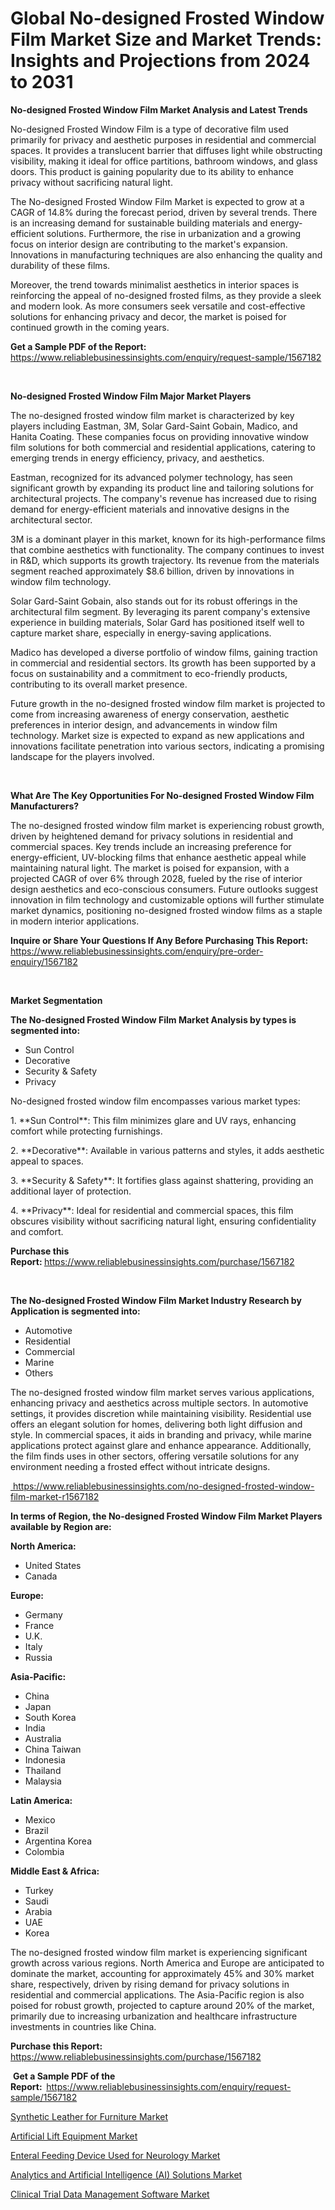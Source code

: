 <p><h1>Global No-designed Frosted Window Film Market Size and Market Trends: Insights and Projections from 2024 to 2031</h1></p><p><strong>No-designed Frosted Window Film Market Analysis and Latest Trends</strong></p>
<p><p>No-designed Frosted Window Film is a type of decorative film used primarily for privacy and aesthetic purposes in residential and commercial spaces. It provides a translucent barrier that diffuses light while obstructing visibility, making it ideal for office partitions, bathroom windows, and glass doors. This product is gaining popularity due to its ability to enhance privacy without sacrificing natural light.</p><p>The No-designed Frosted Window Film Market is expected to grow at a CAGR of 14.8% during the forecast period, driven by several trends. There is an increasing demand for sustainable building materials and energy-efficient solutions. Furthermore, the rise in urbanization and a growing focus on interior design are contributing to the market's expansion. Innovations in manufacturing techniques are also enhancing the quality and durability of these films. </p><p>Moreover, the trend towards minimalist aesthetics in interior spaces is reinforcing the appeal of no-designed frosted films, as they provide a sleek and modern look. As more consumers seek versatile and cost-effective solutions for enhancing privacy and decor, the market is poised for continued growth in the coming years.</p></p>
<p><strong>Get a Sample PDF of the Report:&nbsp;</strong> <a href="https://www.reliablebusinessinsights.com/enquiry/request-sample/1567182?utm_campaign=57&utm_medium=2&utm_source=Github&utm_content=ia&utm_term=07122024&utm_id=no-designed-frosted-window-film">https://www.reliablebusinessinsights.com/enquiry/request-sample/1567182</a></p>
<p>&nbsp;</p>
<p><strong>No-designed Frosted Window Film Major Market Players</strong></p>
<p><p>The no-designed frosted window film market is characterized by key players including Eastman, 3M, Solar Gard-Saint Gobain, Madico, and Hanita Coating. These companies focus on providing innovative window film solutions for both commercial and residential applications, catering to emerging trends in energy efficiency, privacy, and aesthetics.</p><p>Eastman, recognized for its advanced polymer technology, has seen significant growth by expanding its product line and tailoring solutions for architectural projects. The company's revenue has increased due to rising demand for energy-efficient materials and innovative designs in the architectural sector.</p><p>3M is a dominant player in this market, known for its high-performance films that combine aesthetics with functionality. The company continues to invest in R&D, which supports its growth trajectory. Its revenue from the materials segment reached approximately $8.6 billion, driven by innovations in window film technology.</p><p>Solar Gard-Saint Gobain, also stands out for its robust offerings in the architectural film segment. By leveraging its parent company's extensive experience in building materials, Solar Gard has positioned itself well to capture market share, especially in energy-saving applications.</p><p>Madico has developed a diverse portfolio of window films, gaining traction in commercial and residential sectors. Its growth has been supported by a focus on sustainability and a commitment to eco-friendly products, contributing to its overall market presence.</p><p>Future growth in the no-designed frosted window film market is projected to come from increasing awareness of energy conservation, aesthetic preferences in interior design, and advancements in window film technology. Market size is expected to expand as new applications and innovations facilitate penetration into various sectors, indicating a promising landscape for the players involved.</p></p>
<p>&nbsp;</p>
<p><strong>What Are The Key Opportunities For No-designed Frosted Window Film Manufacturers?</strong></p>
<p><p>The no-designed frosted window film market is experiencing robust growth, driven by heightened demand for privacy solutions in residential and commercial spaces. Key trends include an increasing preference for energy-efficient, UV-blocking films that enhance aesthetic appeal while maintaining natural light. The market is poised for expansion, with a projected CAGR of over 6% through 2028, fueled by the rise of interior design aesthetics and eco-conscious consumers. Future outlooks suggest innovation in film technology and customizable options will further stimulate market dynamics, positioning no-designed frosted window films as a staple in modern interior applications.</p></p>
<p><strong>Inquire or Share Your Questions If Any Before Purchasing This Report:</strong> <a href="https://www.reliablebusinessinsights.com/enquiry/pre-order-enquiry/1567182?utm_campaign=57&utm_medium=2&utm_source=Github&utm_content=ia&utm_term=07122024&utm_id=no-designed-frosted-window-film">https://www.reliablebusinessinsights.com/enquiry/pre-order-enquiry/1567182</a></p>
<p>&nbsp;</p>
<p><strong>Market Segmentation</strong></p>
<p><strong>The No-designed Frosted Window Film Market Analysis by types is segmented into:</strong></p>
<p><ul><li>Sun Control</li><li>Decorative</li><li>Security & Safety</li><li>Privacy</li></ul></p>
<p><p>No-designed frosted window film encompasses various market types: </p><p>1. **Sun Control**: This film minimizes glare and UV rays, enhancing comfort while protecting furnishings.</p><p>2. **Decorative**: Available in various patterns and styles, it adds aesthetic appeal to spaces.</p><p>3. **Security & Safety**: It fortifies glass against shattering, providing an additional layer of protection.</p><p>4. **Privacy**: Ideal for residential and commercial spaces, this film obscures visibility without sacrificing natural light, ensuring confidentiality and comfort.</p></p>
<p><strong>Purchase this Report:&nbsp;</strong><a href="https://www.reliablebusinessinsights.com/purchase/1567182?utm_campaign=57&utm_medium=2&utm_source=Github&utm_content=ia&utm_term=07122024&utm_id=no-designed-frosted-window-film">https://www.reliablebusinessinsights.com/purchase/1567182</a></p>
<p>&nbsp;</p>
<p><strong>The No-designed Frosted Window Film Market Industry Research by Application is segmented into:</strong></p>
<p><ul><li>Automotive</li><li>Residential</li><li>Commercial</li><li>Marine</li><li>Others</li></ul></p>
<p><p>The no-designed frosted window film market serves various applications, enhancing privacy and aesthetics across multiple sectors. In automotive settings, it provides discretion while maintaining visibility. Residential use offers an elegant solution for homes, delivering both light diffusion and style. In commercial spaces, it aids in branding and privacy, while marine applications protect against glare and enhance appearance. Additionally, the film finds uses in other sectors, offering versatile solutions for any environment needing a frosted effect without intricate designs.</p></p>
<p><a href="https://www.reliablebusinessinsights.com/no-designed-frosted-window-film-market-r1567182?utm_campaign=57&utm_medium=2&utm_source=Github&utm_content=ia&utm_term=07122024&utm_id=no-designed-frosted-window-film">&nbsp;https://www.reliablebusinessinsights.com/no-designed-frosted-window-film-market-r1567182</a></p>
<p><strong>In terms of Region, the No-designed Frosted Window Film Market Players available by Region are:</strong></p>
<p>
    <p> <strong> North America: </strong>
        <ul>
            <li>United States</li>
            <li>Canada</li>
        </ul>
        </p> 
    <p> <strong> Europe: </strong>
        <ul>
            <li>Germany</li>
            <li>France</li>
            <li>U.K.</li>
            <li>Italy</li>
            <li>Russia</li>
        </ul>
        </p> 
    <p> <strong> Asia-Pacific: </strong>
        <ul>
            <li>China</li>
            <li>Japan</li>
            <li>South Korea</li>
            <li>India</li>
            <li>Australia</li>
            <li>China Taiwan</li>
            <li>Indonesia</li>
            <li>Thailand</li>
            <li>Malaysia</li>
        </ul>
        </p> 
    <p> <strong> Latin America: </strong>
        <ul>
            <li>Mexico</li>
            <li>Brazil</li>
            <li>Argentina Korea</li>
            <li>Colombia</li>
        </ul>
        </p> 
    <p> <strong> Middle East & Africa: </strong>
        <ul>
            <li>Turkey</li>
            <li>Saudi</li>
            <li>Arabia</li>
            <li>UAE</li>
            <li>Korea</li>
        </ul>
    </p>
    </p>
<p><p>The no-designed frosted window film market is experiencing significant growth across various regions. North America and Europe are anticipated to dominate the market, accounting for approximately 45% and 30% market share, respectively, driven by rising demand for privacy solutions in residential and commercial applications. The Asia-Pacific region is also poised for robust growth, projected to capture around 20% of the market, primarily due to increasing urbanization and healthcare infrastructure investments in countries like China.</p></p>
<p><strong>Purchase this Report: </strong><a href="https://www.reliablebusinessinsights.com/purchase/1567182?utm_campaign=57&utm_medium=2&utm_source=Github&utm_content=ia&utm_term=07122024&utm_id=no-designed-frosted-window-film">https://www.reliablebusinessinsights.com/purchase/1567182</a></p>
<p>&nbsp;<strong>Get a Sample PDF of the Report:&nbsp;&nbsp;</strong><a href="https://www.reliablebusinessinsights.com/enquiry/request-sample/1567182?utm_campaign=57&utm_medium=2&utm_source=Github&utm_content=ia&utm_term=07122024&utm_id=no-designed-frosted-window-film">https://www.reliablebusinessinsights.com/enquiry/request-sample/1567182</a></p>
<p><strong></strong></p>
<p><p><a href="https://github.com/ilonaenterline65/Market-Research-Report-List-1/blob/main/synthetic-leather-for-furniture-market.md?utm_campaign=57&utm_medium=2&utm_source=Github&utm_content=ia&utm_term=07122024&utm_id=no-designed-frosted-window-film">Synthetic Leather for Furniture Market</a></p><p><a href="https://issuu.com/reportprime-2/docs/artificial-lift-equipment-market-size-2030.pptx?utm_campaign=57&utm_medium=2&utm_source=Github&utm_content=ia&utm_term=07122024&utm_id=no-designed-frosted-window-film">Artificial Lift Equipment Market</a></p><p><a href="https://github.com/gullattedenna/Market-Research-Report-List-1/blob/main/enteral-feeding-device-used-for-neurology-market.md?utm_campaign=57&utm_medium=2&utm_source=Github&utm_content=ia&utm_term=07122024&utm_id=no-designed-frosted-window-film">Enteral Feeding Device Used for Neurology Market</a></p><p><a href="https://issuu.com/reportprime-2/docs/analytics-and-artificial-intelligence-ai-solutions?utm_campaign=57&utm_medium=2&utm_source=Github&utm_content=ia&utm_term=07122024&utm_id=no-designed-frosted-window-film">Analytics and Artificial Intelligence (AI) Solutions Market</a></p><p><a href="https://www.linkedin.com/pulse/compreh-proposis-fbaif?utm_campaign=57&utm_medium=2&utm_source=Github&utm_content=ia&utm_term=07122024&utm_id=no-designed-frosted-window-film">Clinical Trial Data Management Software Market</a></p></p>